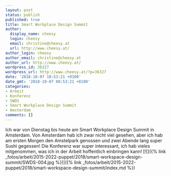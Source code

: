 ```yaml
---
layout: post
status: publish
published: true
title: Smart Workplace Design Summit
author:
  display_name: cheesy
  login: cheesy
  email: christine@cheesy.at
  url: http://www.cheesy.at/
author_login: cheesy
author_email: christine@cheesy.at
author_url: http://www.cheesy.at/
wordpress_id: 36327
wordpress_url: http://www.cheesy.at/?p=36327
date: '2018-10-07 10:53:21 +0100'
date_gmt: '2018-10-07 08:53:21 +0100'
categories:
- Arbeit
- Konferenz
- SWDS
- Smart Workplace Design Summit
- Amsterdam
comments: []
---
```

Ich war von Dienstag bis heute am Smart Workplace Design Summit in Amsterdam. Von Amsterdam hab ich zwar nicht viel gesehen, aber ich hab am ersten Morgen den Amstelpark genossen und zwei Abende lang super Sushi gegessen!
Die Konferenz war super interessant, ich hab vieles mitgenommen, was ich in der Arbeit hoffentlich einbringen kann!
[![]({% link _fotos/arbeit/2015-2022-puppet/2018/smart-workspace-design-summit/SWDS-004.jpg %})]({% link _fotos/arbeit/2015-2022-puppet/2018/smart-workspace-design-summit/index.md %})
